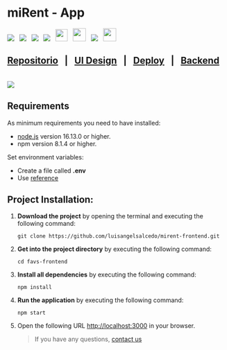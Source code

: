 # miRent - App

<div>
<img src="https://img.icons8.com/color/32/000000/figma--v1.png"/>&nbsp;&nbsp;
<img src="https://img.icons8.com/color/32/000000/react-native.png"/>&nbsp;&nbsp;
<img src="https://img.icons8.com/color/32/000000/redux.png"/>&nbsp;&nbsp;
<img src="https://img.icons8.com/color/32/000000/sass.png"/>&nbsp;&nbsp;
<img src="https://axios-http.com/assets/favicon.ico" width='28'/>&nbsp;&nbsp;
<img src="https://cloudinary-res.cloudinary.com/image/upload/website/cloudinary_web_favicon.png" width="30"/>&nbsp;&nbsp;
<img src="https://img.icons8.com/color/32/000000/eslint.png"/>&nbsp;&nbsp;
<img src="https://prettier.io/icon.png"  width='30'/>
</div>

## [Repositorio](https://github.com/luisangelsalcedo/mirent-frontend) &nbsp;&nbsp;|&nbsp;&nbsp; [UI Design](https://www.figma.com/file/THzVuOpySwNE9E4IcwLQZ7/mirentApp?node-id=0%3A1) &nbsp;&nbsp;|&nbsp;&nbsp; [Deploy]() &nbsp;&nbsp;|&nbsp;&nbsp; [Backend](https://github.com/luisangelsalcedo/mirent-api)

<br>
<img src="./public/screen.png"/>
<br>

## Requirements

As minimum requirements you need to have installed:

- [node.js](https://nodejs.org/download/release/v16.13.0/) version 16.13.0 or higher.
- npm version 8.1.4 or higher.

Set environment variables:

- Create a file called **.env**
- Use [reference](./.env.example)

## Project Installation:

1. **Download the project** by opening the terminal and executing the following command:
   ```
   git clone https://github.com/luisangelsalcedo/mirent-frontend.git
   ```
2. **Get into the project directory** by executing the following command:
   ```
   cd favs-frontend
   ```
3. **Install all dependencies** by executing the following command:
   ```
   npm install
   ```
4. **Run the application** by executing the following command:
   ```
   npm start
   ```
5. Open the following URL <http://localhost:3000> in your browser.

   > If you have any questions, [contact us](https://mailto:seemc9@gmail.com)
